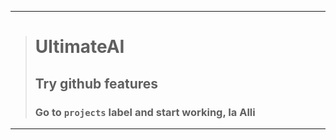 ----------
> # UltimateAI
> ## Try github features
> ### Go to `projects` label and start working, Ia Alli ###
----------
